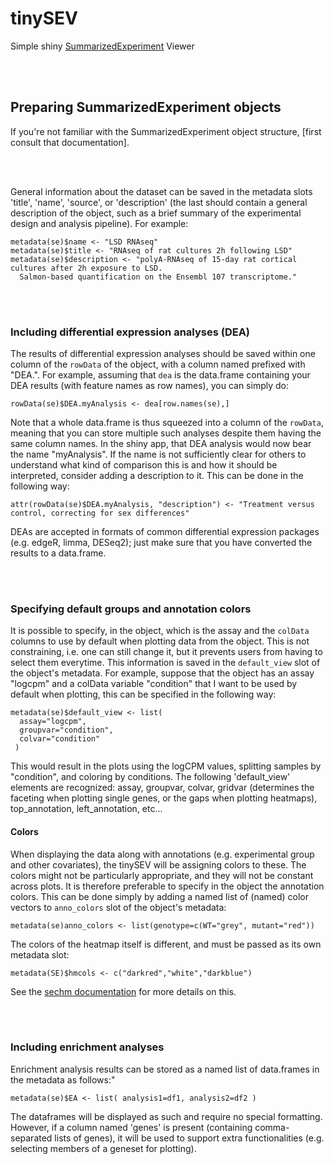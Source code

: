 # tinySEV

Simple shiny [SummarizedExperiment](https://bioconductor.org/packages/release/bioc/vignettes/SummarizedExperiment/inst/doc/SummarizedExperiment.html) Viewer

<br/><br/>

## Preparing SummarizedExperiment objects

If you're not familiar with the SummarizedExperiment object structure, 
[first consult that documentation].

<br/><br/>

General information about the dataset can be saved in the metadata slots 'title', 'name', 'source', or 'description' 
(the last should contain a general description of the object, such as a brief summary of the experimental design and analysis pipeline).
For example:

```
metadata(se)$name <- "LSD RNAseq"
metadata(se)$title <- "RNAseq of rat cultures 2h following LSD"
metadata(se)$description <- "polyA-RNAseq of 15-day rat cortical cultures after 2h exposure to LSD.
  Salmon-based quantification on the Ensembl 107 transcriptome."
```

<br/><br/>

### Including differential expression analyses (DEA)

The results of differential expression analyses should be saved within one column of the `rowData` of the object,
with a column named prefixed with "DEA.". For example, assuming that `dea` is the data.frame containing your DEA results (with
feature names as row names), you can simply do:

```
rowData(se)$DEA.myAnalysis <- dea[row.names(se),]
```

Note that a whole data.frame is thus squeezed into a column of the `rowData`, meaning that you can store multiple such analyses despite 
them having the same column names. In the shiny app, that DEA analysis would now bear the name "myAnalysis".
If the name is not sufficiently clear for others to understand what kind of comparison this is and how it should be interpreted, consider 
adding a description to it. This can be done in the following way:

```
attr(rowData(se)$DEA.myAnalysis, "description") <- "Treatment versus control, correcting for sex differences"
```

DEAs are accepted in formats of common differential expression packages (e.g. edgeR, limma, DESeq2); just make sure that you have 
converted the results to a data.frame.

<br/><br/>

### Specifying default groups and annotation colors

It is possible to specify, in the object, which is the assay and the `colData` columns to use by default when plotting data from the object.
This is not constraining, i.e. one can still change it, but it prevents users from having to select them everytime.
This information is saved in the `default_view` slot of the object's metadata.
For example, suppose that the object has an assay "logcpm" and a colData variable "condition" that I want to be used by default when plotting,
this can be specified in the following way:

```
metadata(se)$default_view <- list(
  assay="logcpm",
  groupvar="condition",
  colvar="condition"
 )
```

This would result in the plots using the logCPM values, splitting samples by "condition", and coloring by conditions.
The following 'default_view' elements are recognized: assay, groupvar, colvar, gridvar (determines the faceting when 
plotting single genes, or the gaps when plotting heatmaps), top_annotation, left_annotation, etc...

#### Colors

When displaying the data along with annotations (e.g. experimental group and other covariates), the tinySEV will be assigning colors to these.
The colors might not be particularly appropriate, and they will not be constant across plots. It is therefore preferable to specify in the object
the annotation colors. This can be done simply by adding a named list of (named) color vectors to `anno_colors` slot of the object's metadata:

```
metadata(se)anno_colors <- list(genotype=c(WT="grey", mutant="red"))
```

The colors of the heatmap itself is different, and must be passed as its own metadata slot:

```
metadata(SE)$hmcols <- c("darkred","white","darkblue")
```

See the [sechm documentation](https://bioconductor.org/packages/release/bioc/vignettes/sechm/inst/doc/sechm) for more details on this.

<br/><br/>

### Including enrichment analyses
        
Enrichment analysis results can be stored as a named list of data.frames in the metadata as follows:"

```
metadata(se)$EA <- list( analysis1=df1, analysis2=df2 )
```

The dataframes will be displayed as such and require no special formatting. However, if a column named 'genes' is present 
(containing comma-separated lists of genes), it will be used to support extra functionalities (e.g. selecting members of a geneset for plotting).
